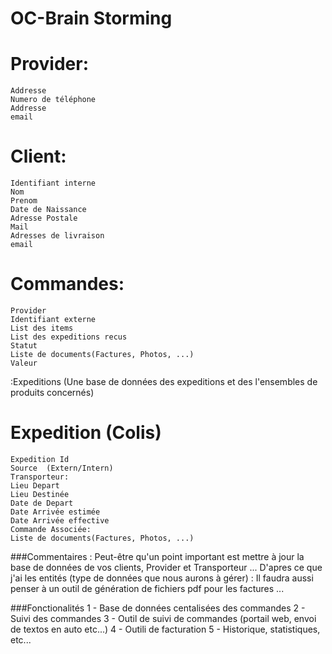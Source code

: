 # OC-Brain Storming


Provider:
=========
    Addresse 
    Numero de téléphone
    Addresse
    email


Client:
=======
    Identifiant interne
    Nom 
    Prenom 
    Date de Naissance 
    Adresse Postale 
    Mail 
    Adresses de livraison 
    email 

Commandes: 
==========
    Provider 
    Identifiant externe 
    List des items 
    List des expeditions recus 
    Statut
    Liste de documents(Factures, Photos, ...) 
    Valeur 


:Expeditions (Une base de données des expeditions et des l'ensembles de produits concernés)


Expedition (Colis)
============
    Expedition Id
    Source  (Extern/Intern)
    Transporteur:
    Lieu Depart  
    Lieu Destinée
    Date de Depart 
    Date Arrivée estimée
    Date Arrivée effective
    Commande Associée:
    Liste de documents(Factures, Photos, ...)  


###Commentaires :
Peut-être qu'un point important est mettre à jour la base de données de vos clients, Provider et Transporteur ...
D'apres ce que j'ai les entités (type de données que nous aurons à gérer) :
Il faudra aussi penser à un outil de génération de fichiers pdf pour les factures ...



###Fonctionalités 
    1 - Base de données centalisées des commandes 
    2 - Suivi des commandes 
    3 - Outil de suivi de commandes (portail web, envoi de textos en auto etc...)
    4 - Outili de facturation 
    5 - Historique, statistiques, etc...





